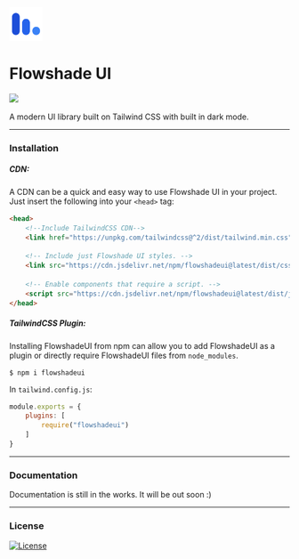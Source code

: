 <img src="./assets/logo.svg" alt="Flowshade UI Logo" style="width:60px;"/> 

<h1>Flowshade UI</h1>

[![](https://data.jsdelivr.com/v1/package/npm/flowshadeui/badge)](https://www.jsdelivr.com/package/npm/flowshadeui)

A modern UI library built on Tailwind CSS with built in dark mode.

---
### Installation
##### CDN:
A CDN can be a quick and easy way to use Flowshade UI in your project. Just insert the following into your ```<head>``` tag:
```html
<head>
    <!--Include TailwindCSS CDN-->
    <link href="https://unpkg.com/tailwindcss@^2/dist/tailwind.min.css" rel="stylesheet" />
    
    <!-- Include just Flowshade UI styles. -->
    <link src="https://cdn.jsdelivr.net/npm/flowshadeui@latest/dist/css/flowshadeui.css" rel="stylesheet" />
    
    <!-- Enable components that require a script. -->
    <script src="https://cdn.jsdelivr.net/npm/flowshadeui@latest/dist/js/flowshadeui.js" defer></script>
</head>
```

##### TailwindCSS Plugin:
Installing FlowshadeUI from npm can allow you to add FlowshadeUI as a plugin or directly require FlowshadeUI files from ```node_modules```.
```shell
$ npm i flowshadeui
``` 
In `tailwind.config.js`:
```js
module.exports = {
    plugins: [
        require("flowshadeui")
    ]
}
```

---
### Documentation

Documentation is still in the works. It will be out soon :)

---
### License
[![License](https://img.shields.io/badge/MIT-LICENSE-blue?style=for-the-badge)](LICENSE)
